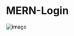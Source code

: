 # MERN-Login
![image](https://github.com/IT21284816/MERN-Login/assets/99232799/5749551a-1aa0-4da8-8613-52d0a05f647b)
